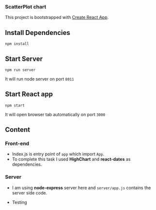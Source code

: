 ### ScatterPlot chart

This project is bootstrapped with [Create React App](https://github.com/facebookincubator/create-react-app).

## Install Dependencies
```
npm install
```

## Start Server
```
npm run server
```
It will run node server on port `8011`

## Start React app
```
npm start
```
It will open browser tab automatically on port `3000`

## Content
### Front-end
- Index.js is entry point of `app` which import `App`.
- To complete this task I used **HighChart** and **react-dates** as dependencies.

### Server
- I am using **node-express** server here and `server/app.js` contains the server side code.


- Testing
